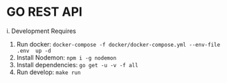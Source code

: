 <h1>GO REST API</h1>

i. Development Requires

1. Run docker: `docker-compose -f docker/docker-compose.yml --env-file .env  up -d`
2. Install Nodemon: `npm i -g nodemon`
3. Install dependencies: `go get -u -v -f all`
4. Run develop: `make run`
